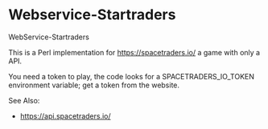 # Webservice-Startraders
WebService-Startraders

This is a Perl implementation for https://spacetraders.io/ a game with only a API.

You need a token to play, the code looks for a SPACETRADERS_IO_TOKEN environment variable; get a token from the website.

See Also:
* https://api.spacetraders.io/